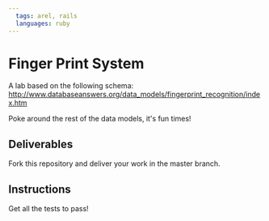 ```yaml
---
  tags: arel, rails
  languages: ruby
---
```


# Finger Print System
A lab based on the following schema:
http://www.databaseanswers.org/data_models/fingerprint_recognition/index.htm

Poke around the rest of the data models, it's fun times!

## Deliverables
Fork this repository and deliver your work in the master branch.

## Instructions
Get all the tests to pass!
